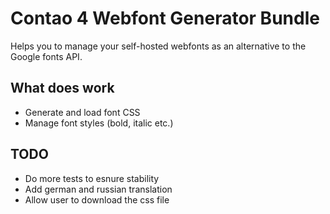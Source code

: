 # Contao 4 Webfont Generator Bundle
Helps you to manage your self-hosted webfonts as an alternative to the Google fonts API.

## What does work
* Generate and load font CSS
* Manage font styles (bold, italic etc.)

## TODO
* Do more tests to esnure stability
* Add german and russian translation
* Allow user to download the css file